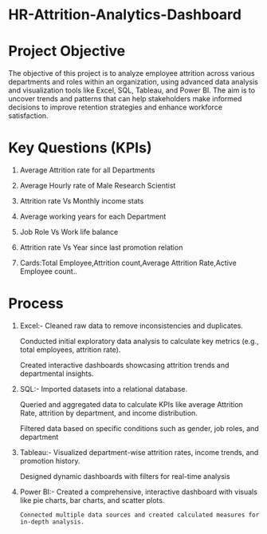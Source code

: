 # HR-Attrition-Analytics-Dashboard
# Project Objective
The objective of this project is to analyze employee attrition across various departments and roles within an organization, using advanced data analysis and visualization tools like Excel, SQL, Tableau, and Power BI. The aim is to uncover trends and patterns that can help stakeholders make informed decisions to improve retention strategies and enhance workforce satisfaction.
# Key Questions (KPIs)
1. Average Attrition rate for all Departments

2. Average Hourly rate of Male Research Scientist

3. Attrition rate Vs Monthly income stats

4. Average working years for each Department

5. Job Role Vs Work life balance

6. Attrition rate Vs Year since last promotion relation

7. Cards:Total Employee,Attrition count,Average Attrition Rate,Active Employee count..

# Process
 1. Excel:-
       Cleaned raw data to remove inconsistencies and duplicates. 
           
       Conducted initial exploratory data analysis to calculate key metrics (e.g., total employees, attrition rate).
           
       Created interactive dashboards showcasing attrition trends and departmental insights.
 2. SQL:-
       Imported datasets into a relational database.
           
       Queried and aggregated data to calculate KPIs like average Attrition Rate, 
       attrition by department, and income distribution.
           
       Filtered data based on specific conditions such as gender, job roles, and department
 3. Tableau:-
       Visualized department-wise attrition rates, income trends, and promotion history.
           
       Designed dynamic dashboards with filters for real-time analysis
4. Power BI:-
       Created a comprehensive, interactive dashboard with visuals like pie charts, bar charts, and scatter plots.
          
       Connected multiple data sources and created calculated measures for in-depth analysis.
